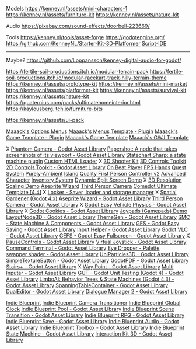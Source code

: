 Models
https://kenney.nl/assets/mini-characters-1
https://kenney.nl/assets/furniture-kit
https://kenney.nl/assets/nature-kit

Audio
https://pixabay.com/sound-effects/doorbell-223669/

Tools
https://kenney.nl/tools/asset-forge
https://godotengine.org/
https://github.com/KenneyNL/Starter-Kit-3D-Platformer
[Script-IDE](https://godotengine.org/asset-library/asset/2206)



-----

Maybe?
https://github.com/Loppansson/kenney-digital-audio-for-godot/

https://fertile-soil-productions.itch.io/modular-terrain-pack
https://fertile-soil-productions.itch.io/modular-racekart-track-hilly-terrain-theme
https://kenney.nl/assets/prototype-kit
https://kenney.nl/assets/mini-market
https://kenney.nl/assets/platformer-kit
https://kenney.nl/assets/survival-kit
https://kenney.nl/assets/nature-kit
https://quaternius.com/packs/ultimatehomeinterior.html
https://kaylousberg.itch.io/furniture-bits

https://kenney.nl/assets/ui-pack



[Maaack's Options Menus](https://godotengine.org/asset-library/asset/3058)
[Maaack's Menus Template - Plugin](https://godotengine.org/asset-library/asset/2899)
[Maaack's Game Template - Plugin](https://godotengine.org/asset-library/asset/2709)
[Maaack's Game Template](https://godotengine.org/asset-library/asset/2703)
[Maaack's GWJ Template](https://godotengine.org/asset-library/asset/2948)

X [Phantom Camera - Godot Asset Library](https://godotengine.org/asset-library/asset/1822)
[Papershot: A node that takes screenshots of its viewport - Godot Asset Library](https://godotengine.org/asset-library/asset/3180)
[Statechart Sharp: a state machine plugin](https://godotengine.org/asset-library/asset/2688)
[Custom HTML Loader](https://godotengine.org/asset-library/asset/3748)
X [3D Shooter Kit](https://godotengine.org/asset-library/asset/3746)
[3D Controls Toolkit](https://godotengine.org/asset-library/asset/3297)
[2D Controls Toolkit - Godot Asset Library](https://godotengine.org/asset-library/asset/3684)
[On Beat Player](https://godotengine.org/asset-library/asset/3745)
[FPS Hands](https://godotengine.org/asset-library/asset/3715)
[Quest System](https://godotengine.org/asset-library/asset/2516)
[Purely-Ambient](https://godotengine.org/asset-library/asset/3727)
[Island](https://godotengine.org/asset-library/asset/3709)
[Quality First Person Controller v2](https://godotengine.org/asset-library/asset/2418)
[Advanced Character](https://godotengine.org/asset-library/asset/3474)
[Inventory System](https://godotengine.org/asset-library/asset/1650)
[Dynamic Split Screen Demo](https://godotengine.org/asset-library/asset/2806)
X [3D Resolution Scaling Demo](https://godotengine.org/asset-library/asset/2805)
[Aseprite Wizard](https://godotengine.org/asset-library/asset/1572)
[Third Person Camera](https://godotengine.org/asset-library/asset/1815)
[Comedot Ultimate Template [4.4]](https://godotengine.org/asset-library/asset/3163)
X [Locker - Saver, loader and storage manager](https://godotengine.org/asset-library/asset/3765)
X [Spatial Gardener (Godot 4.x)](https://godotengine.org/asset-library/asset/2037)
[Aseprite Wizard - Godot Asset Library](https://godotengine.org/asset-library/asset/1572)
[Third Person Camera - Godot Asset Library](https://godotengine.org/asset-library/asset/1815)
X [Godot Easy Vehicle Physics - Godot Asset Library](https://godotengine.org/asset-library/asset/2558)
X [Godot Cookies - Godot Asset Library](https://godotengine.org/asset-library/asset/3698)
[Joypads (Gamepads) Demo](https://godotengine.org/asset-library/asset/2785)
[LayoutNode3D - Godot Asset Library](https://godotengine.org/asset-library/asset/3773)
[ThemeGen - Godot Asset Library](https://godotengine.org/asset-library/asset/3299)
[SMC - State Machine & Components - Godot Asset Library](https://godotengine.org/asset-library/asset/3744)
[GES - Godot Easy Saving - Godot Asset Library](https://godotengine.org/asset-library/asset/3659)
[Input Helper - Godot Asset Library](https://godotengine.org/asset-library/asset/2107)
[Godot VLC - Godot Asset Library](https://godotengine.org/asset-library/asset/3766)
[GEFS - Godot Easy Fullscreen - Godot Asset Library](https://godotengine.org/asset-library/asset/3622)
X [PauseControls - Godot Asset Library](https://godotengine.org/asset-library/asset/3497)
[Virtual Joystick - Godot Asset Library](https://godotengine.org/asset-library/asset/1718)
[Command Terminal - Godot Asset Library](https://godotengine.org/asset-library/asset/3449)
[Eye Dropper - Palette swapper shader - Godot Asset Library](https://godotengine.org/asset-library/asset/3601)
[UniParticles3D - Godot Asset Library](https://godotengine.org/asset-library/asset/3741)
[SimpleTextureButton - Godot Asset Library](https://godotengine.org/asset-library/asset/3739)
[GodotPDF - Godot Asset Library](https://godotengine.org/asset-library/asset/3719)
[Stairs+ - Godot Asset Library](https://godotengine.org/asset-library/asset/3738)
X [Way Point - Godot Asset Library](https://godotengine.org/asset-library/asset/3693)
[Multi Inputer - Godot Asset Library](https://godotengine.org/asset-library/asset/2666)
[GUT - Godot Unit Testing (Godot 4) - Godot Asset Library](https://godotengine.org/asset-library/asset/1709)
[LimboAI: Behavior Trees & State Machines (Godot 4.3) - Godot Asset Library](https://godotengine.org/asset-library/asset/3228)
[SpanningTableContainer - Godot Asset Library](https://godotengine.org/asset-library/asset/2843)
[DualEditor - Godot Asset Library](https://godotengine.org/asset-library/asset/3563)
[Dialogue Manager 2 - Godot Asset Library](https://godotengine.org/asset-library/asset/1432)

[Indie Blueprint](https://godotengine.org/asset-library/asset/3411)
[Indie Blueprint Camera Transitioner](https://godotengine.org/asset-library/asset/3783)
[Indie Blueprint Global Clock](https://godotengine.org/asset-library/asset/3782)
[Indie Blueprint Pool - Godot Asset Library](https://godotengine.org/asset-library/asset/3781)
[Indie Blueprint Scene Transition - Godot Asset Library](https://godotengine.org/asset-library/asset/3780)
[Indie Blueprint RPG - Godot Asset Library](https://godotengine.org/asset-library/asset/3779)
[Indie Blueprint Save - Godot Asset Library](https://godotengine.org/asset-library/asset/3778)
[Indie Blueprint Audio - Godot Asset Library](https://godotengine.org/asset-library/asset/3777)
[Indie Blueprint Toolbox - Godot Asset Library](https://godotengine.org/asset-library/asset/3776)
[Indie Blueprint State Machine - Godot Asset Library](https://godotengine.org/asset-library/asset/3406)
[Interaction Kit 3D - Godot Asset Library](https://godotengine.org/asset-library/asset/3409)
